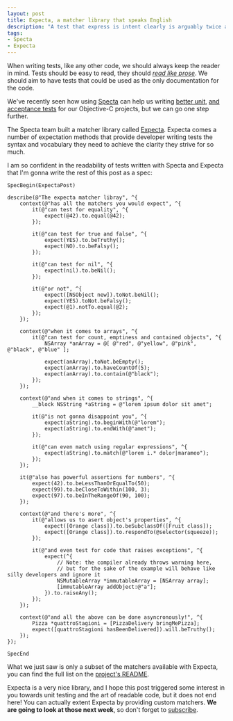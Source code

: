 ```yaml
---
layout: post
title: Expecta, a matcher library that speaks English
description: "A test that express is intent clearly is arguably twice as effective as one that doesn't. Writing test in an xSpc style is a good first step to express behaviour clearly, and when matched with a matcher library such as Expecta the results are test that are easy to read and reason about"
tags:
- Specta
- Expecta
---
```


When writing tests, like any other code, we should always keep the reader in mind. Tests should be easy to read, they should [_read like prose_](). We should aim to have tests that could be used as the only documentation for the code.

We've recently seen how using [Specta](https://github.com/specta/specta) can help us writing [better unit](http://www.mokacoding.com/blog/better-tests-with-specta), [and acceptance tests](http://www.mokacoding.com/blog/job-stories-acceptance-tests-with-kif-and-specta) for our Objective-C projects, but we can go one step further.

The Specta team built a matcher library called [Expecta](https://github.com/specta/expecta). Expecta comes a number of expectation methods that provide developer writing tests the syntax and vocabulary they need to achieve the clarity they strive for so much.

I am so confident in the readability of tests written with Specta and Expecta that I'm gonna write the rest of this post as a spec:

```objc
SpecBegin(ExpectaPost)

describe(@"The expecta matcher libray", ^{
    context(@"has all the matchers you would expect", ^{
        it(@"can test for equality", ^{
            expect(@42).to.equal(@42);
        });

        it(@"can test for true and false", ^{
            expect(YES).to.beTruthy();
            expect(NO).to.beFalsy();
        });

        it(@"can test for nil", ^{
            expect(nil).to.beNil();
        });

        it(@"or not", ^{
            expect([NSObject new]).toNot.beNil();
            expect(YES).toNot.beFalsy();
            expect(@1).notTo.equal(@2);
        });
    });

    context(@"when it comes to arrays", ^{
        it(@"can test for count, emptiness and contained objects", ^{
            NSArray *anArray = @[ @"red", @"yellow", @"pink", @"black", @"blue" ];

            expect(anArray).toNot.beEmpty();
            expect(anArray).to.haveCountOf(5);
            expect(anArray).to.contain(@"black");
        });
    });

    context(@"and when it comes to strings", ^{
        __block NSString *aString = @"lorem ipsum dolor sit amet";

        it(@"is not gonna disappoint you", ^{
            expect(aString).to.beginWith(@"lorem");
            expect(aString).to.endWith(@"amet");
        });

        it(@"can even match using regular expressions", ^{
            expect(aString).to.match(@"lorem i.* dolor|marameo");
        });
    });

    it(@"also has powerful assertions for numbers", ^{
        expect(42).to.beLessThanOrEqualTo(50);
        expect(99).to.beCloseToWithin(100, 3);
        expect(97).to.beInTheRangeOf(90, 100);
    });

    context(@"and there's more", ^{
        it(@"allows us to asert object's properties", ^{
            expect([Orange class]).to.beSubclassOf([Fruit class]);
            expect([Orange class]).to.respondTo(@selector(squeeze));
        });

        it(@"and even test for code that raises exceptions", ^{
            expect(^{
                // Note: the compiler already throws warning here,
                // but for the sake of the example will behave like silly developers and ignore it
                NSMutableArray *immutableArray = [NSArray array];
                [immutableArray addObject:@"a"];
            }).to.raiseAny();
        });
    });

    context(@"and all the above can be done asyncronously!", ^{
        Pizza *quattroStagioni = [PizzaDelivery bringMePizza];
        expect([quattroStagioni hasBeenDelivered]).will.beTruthy();
    });
});

SpecEnd
```

What we just saw is only a subset of the matchers available with Expecta, you can find the full list on the [project's README](https://github.com/specta/expecta#built-in-matchers).

Expecta is a very nice library, and I hope this post triggered some interest in you towards unit testing and the art of readable code, but it does not end here! You can actually extent Expecta by providing custom matchers. **We are going to look at those next week**, so don't forget to [subscribe](#subscribe).
